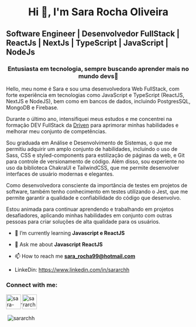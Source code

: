 <h1 align="center">Hi 👋, I'm Sara Rocha Oliveira </h1>  
<h2>
Software Engineer | Desenvolvedor FullStack | ReactJs | NextJs | TypeScript | JavaScript | NodeJs</h2>
<h3 align="center">Entusiasta em tecnologia, sempre buscando aprender mais no mundo devs🚀</h3>  

<p>
Hello, meu nome é Sara e sou uma desenvolvedora Web FullStack, com forte experiência em tecnologias como JavaScript e TypeScript (ReactJS, NextJS e NodeJS), bem como em bancos de dados, incluindo PostgresSQL, MongoDB e Firebase.

Durante o último ano, intensifiquei meus estudos e me concentrei na formação DEV FullStack da  [Driven](https://www.driven.com.br/) para aprimorar minhas habilidades e melhorar meu conjunto de competências.

Sou graduada em Análise e Desenvolvimento de Sistemas, o que me permitiu adquirir um amplo conjunto de habilidades, incluindo o uso de Sass, CSS e styled-components para estilização de páginas da web, e Git para controle de versionamento de código. Além disso, sou experiente no uso da biblioteca ChakraUI e TailwindCSS, que me permite desenvolver interfaces de usuário modernas e elegantes.

Como desenvolvedora consciente da importância de testes em projetos de software, também tenho conhecimento em testes utilizando o Jest, que me permite garantir a qualidade e confiabilidade do código que desenvolvo.

Estou animada para continuar aprendendo e trabalhando em projetos desafiadores, aplicando minhas habilidades em conjunto com outras pessoas para criar soluções de alta qualidade para os usuários.
</p>
  
  
- 🌱 I’m currently learning **Javascript e ReactJS**  
  
- 💬 Ask me about **Javascript** **ReactJS**
  
- 📫 How to reach me **sara_rocha99@hotmail.com**  

- LinkeDin:  https://www.linkedin.com/in/sararchh 
  
<h3 align="left">Connect with me:</h3>  
<p align="left">  
<a href="https://linkedin.com/in/sara-rocha-3b979114b" target="blank">
	<img align="center"
	src="https://img.icons8.com/fluent/48/000000/linkedin.png" alt="sara-rocha-3b979114b" height="40" width="40" />
	</a>  
	<a href="https://instagram.com/sara.tsx" target="blank">
	<img align="center"
	src="https://img.icons8.com/fluent/48/000000/instagram-new.png" alt="sararchh" height="40" width="40" />
</a> 
</p>  
  
<p>&nbsp;<img align="center" src="https://github-readme-stats.vercel.app/api?username=sararchh&show_icons=true&locale=en" alt="sararchh" /></p>

